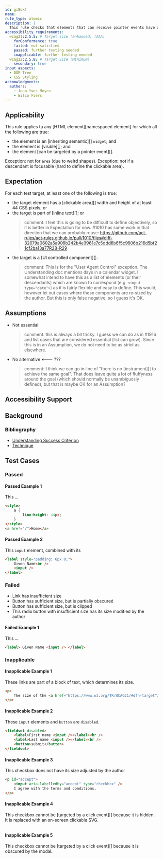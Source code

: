 ```yaml
---
id: gi8qkf
name:
rule_type: atomic
description: |
  This rule checks that elements that can receive pointer events have a size of at least 44×44 pixels.
accessibility_requirements:
  wcag21:2.5.5: # Target size (enhanced) (AAA)
    forConformance: true
    failed: not satisfied
    passed: further testing needed
    inapplicable: further testing needed
  wcag22:2.5.8: # Target Size (Minimum)
    secondary: true
input_aspects:
  - DOM Tree
  - CSS Styling
acknowledgments:
  authors:
    - Jean-Yves Moyen
    - Wilco Fiers
---
```


## Applicability

This rule applies ta any [HTML element][namespaced element] for which all the following are true:

- the element is an [inheriting semantic][] `widget`; and
- the element is [visible][]; and
- the element [can be targeted by a pointer event][].
  
Exception: not for `area` (due to weird shapes).
Exception: not if a descendant is focusable (hard to define the clickable area).

## Expectation

For each test target, at least one of the following is true:

- the target element has a [clickable area][] width and height of at least 44 CSS pixels; or
- the target is part of [inline text][]; or
  > comment: I feel this is going to be difficult to define objectively, so it is better in Expectation for now. #1010 has some work in that direction that we can probably reuse: https://github.com/act-rules/act-rules.github.io/pull/1010/files#diff-32079a0602a5a909b242b4e0961e7c5ddd6b6f5c9906b216d5bf21cf2ba13a77R28-R29
- the target is a [UI controlled component][].
  > comment: This is for the "User Agent Control" exception. The Understanding doc mentions days in a calendar widget. I somewhat intend to have this as a list of elements (or their descendants) which are known to correspond (e.g. `<input type="date">`) as it is fairly flexible and easy to define. This would, however let out cases where these components are re-sized by the author. But this is only false negative, so I guess it's OK. 

## Assumptions

- Not essential
  > comment: this is always a bit tricky. I guess we can do as in #1916 and list cases that are considered essential (list can grow). Since this is in an Assumption, we do not need to be as strict as elsewhere. 
- No alternative <--- ???
  > comment: I think we can go in line of "there is no [instrument][] to achieve the same goal". That does leave quite a lot of fluffyness around the goal (which should normally be unambiguosly defined), but that is maybe OK for an Assumption?

## Accessibility Support

## Background

### Bibliography

- [Understanding Success Criterion](#)
- [Technique](#)

## Test Cases

### Passed

#### Passed Example 1

This ...

```html
<style>
	a {
		line-height: 44px;
	}
</style>
<a href="/">Home</a>
```

#### Passed Example 2

This `input` element, combined with its

```html
<label style="padding: 6px 0;">
	Given Name<br />
	<input />
</label>
```

### Failed

- Link has insufficient size
- Button has sufficient size, but is partially obscured
- Button has sufficient size, but is clipped
- This radio button with insufficient size has its size modified by the author

#### Failed Example 1

This ...

```html
<label> Given Name <input /> </label>
```

### Inapplicable

#### Inapplicable Example 1

These links are part of a block of text, which determines its size.

```html
<p>
	The size of the <a href="https://www.w3.org/TR/WCAG21/#dfn-target">target</a> for <a href="https://www.w3.org/TR/WCAG21/#dfn-pointer-inputs">pointer inputs</a> is at least 44 by 44 <a href="https://www.w3.org/TR/WCAG21/#dfn-css-pixels">CSS pixels.
</p>
```

#### Inapplicable Example 2

These `input` elements and `button` are `disabled`.

```html
<fieldset disabled>
	<label>First name <input /></label><br />
	<label>Last name <input /></label><br />
	<button>submit</button>
</fieldset>
```

#### Inapplicable Example 3

This checkbox does not have its size adjusted by the author

```html
<p id="accept">
	<input aria-labelledby="accept" type="checkbox" />
	I agree with the terms and conditions.
</p>
```

#### Inapplicable Example 4

This checkbox cannot be [targeted by a click event][] because it is hidden. It is replaced with an on-screen clickable SVG.

```html

```

#### Inapplicable Example 5

This checkbox cannot be [targeted by a click event][] because it is obscured by the modal.

```html

```
